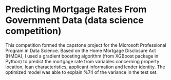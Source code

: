 # Predicting Mortgage Rates From Government Data (data science competition)
This competition formed the capstone project for the Microsoft Professional Program in Data Science. Based on the Home Mortgage Disclosure Act (HMDA), I used a gradient boosting algorithm (from XGBoost package in Python) to predict the mortgage rate from variables concerning property location, loan characteristics, applicant information and lender identity. The optimized model was able to explain %74 of the variance in the test set.
